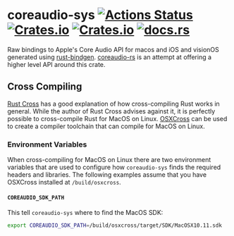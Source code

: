 # coreaudio-sys [![Actions Status](https://github.com/rustaudio/coreaudio-sys/workflows/coreaudio-sys/badge.svg)](https://github.com/rustaudio/coreaudio-sys/actions) [![Crates.io](https://img.shields.io/crates/v/coreaudio-sys.svg)](https://crates.io/crates/coreaudio-sys) [![Crates.io](https://img.shields.io/crates/l/coreaudio-sys.svg)](https://github.com/RustAudio/coreaudio-sys/blob/master/LICENSE) [![docs.rs](https://docs.rs/coreaudio-sys/badge.svg)](https://docs.rs/coreaudio-sys/)

Raw bindings to Apple's Core Audio API for macos and iOS and visionOS generated using [rust-bindgen](https://github.com/rust-lang-nursery/rust-bindgen). [coreaudio-rs](https://github.com/RustAudio/coreaudio-rs) is an attempt at offering a higher level API around this crate.

## Cross Compiling

[Rust Cross](https://github.com/japaric/rust-cross) has a good explanation of how cross-compiling Rust works in general. While the author of Rust Cross advises against it, it is perfectly possible to cross-compile Rust for MacOS on Linux. [OSXCross](https://github.com/tpoechtrager/osxcross) can be used to create a compiler toolchain that can compile for MacOS on Linux.

### Environment Variables

When cross-compiling for MacOS on Linux there are two environment variables that are used to configure how `coreaudio-sys` finds the required headers and libraries. The following examples assume that you have OSXCross installed at `/build/osxcross`.

#### `COREAUDIO_SDK_PATH`

This tell `coreaudio-sys` where to find the MacOS SDK:

```bash
export COREAUDIO_SDK_PATH=/build/osxcross/target/SDK/MacOSX10.11.sdk
```
